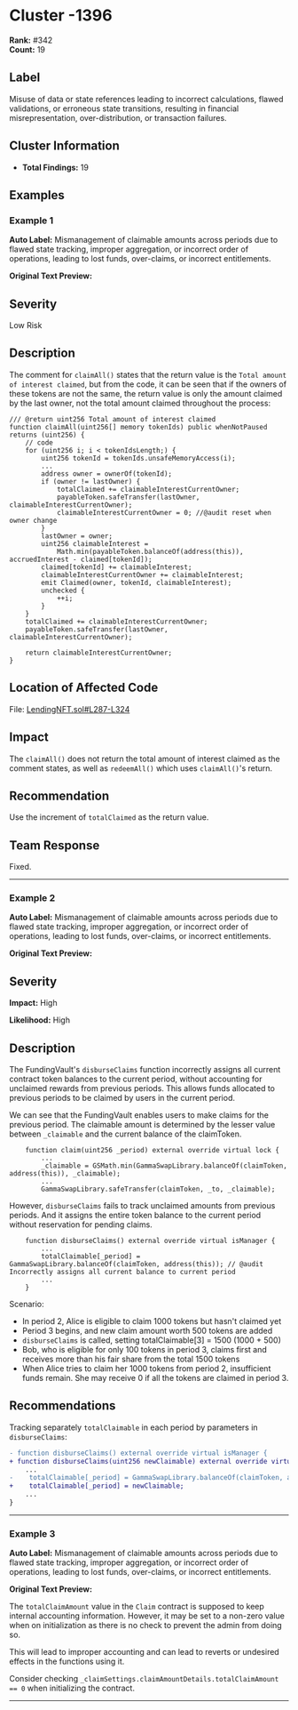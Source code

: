 # Cluster -1396

**Rank:** #342  
**Count:** 19  

## Label
Misuse of data or state references leading to incorrect calculations, flawed validations, or erroneous state transitions, resulting in financial misrepresentation, over-distribution, or transaction failures.

## Cluster Information
- **Total Findings:** 19

## Examples

### Example 1

**Auto Label:** Mismanagement of claimable amounts across periods due to flawed state tracking, improper aggregation, or incorrect order of operations, leading to lost funds, over-claims, or incorrect entitlements.  

**Original Text Preview:**

## Severity

Low Risk

## Description

The comment for `claimAll()` states that the return value is the `Total amount of interest claimed`, but from the code, it can be seen that if the owners of these tokens are not the same, the return value is only the amount claimed by the last owner, not the total amount claimed throughout the process:

```solidity
/// @return uint256 Total amount of interest claimed
function claimAll(uint256[] memory tokenIds) public whenNotPaused returns (uint256) {
    // code
    for (uint256 i; i < tokenIdsLength;) {
        uint256 tokenId = tokenIds.unsafeMemoryAccess(i);
        ...
        address owner = ownerOf(tokenId);
        if (owner != lastOwner) {
            totalClaimed += claimableInterestCurrentOwner;
            payableToken.safeTransfer(lastOwner, claimableInterestCurrentOwner);
            claimableInterestCurrentOwner = 0; //@audit reset when owner change
        }
        lastOwner = owner;
        uint256 claimableInterest =
            Math.min(payableToken.balanceOf(address(this)), accruedInterest - claimed[tokenId]);
        claimed[tokenId] += claimableInterest;
        claimableInterestCurrentOwner += claimableInterest;
        emit Claimed(owner, tokenId, claimableInterest);
        unchecked {
            ++i;
        }
    }
    totalClaimed += claimableInterestCurrentOwner;
    payableToken.safeTransfer(lastOwner, claimableInterestCurrentOwner);

    return claimableInterestCurrentOwner;
}
```

## Location of Affected Code

File: [LendingNFT.sol#L287-L324](https://github.com/tokyoweb3/HARVESTFLOW_Ver.2/blob/05f0814caa51dcb034dd01f610315d4c6efedce8/contracts/src/LendingNFT.sol#L287-L324)

## Impact

The `claimAll()` does not return the total amount of interest claimed as the comment states, as well as `redeemAll()` which uses `claimAll()`'s return.

## Recommendation

Use the increment of `totalClaimed` as the return value.

## Team Response

Fixed.

---
### Example 2

**Auto Label:** Mismanagement of claimable amounts across periods due to flawed state tracking, improper aggregation, or incorrect order of operations, leading to lost funds, over-claims, or incorrect entitlements.  

**Original Text Preview:**

## Severity

**Impact:** High

**Likelihood:** High

## Description

The FundingVault's `disburseClaims` function incorrectly assigns all current contract token balances to the current period, without accounting for unclaimed rewards from previous periods. This allows funds allocated to previous periods to be claimed by users in the current period.

We can see that the FundingVault enables users to make claims for the previous period. The claimable amount is determined by the lesser value between `_claimable` and the current balance of the claimToken.

```solidity
    function claim(uint256 _period) external override virtual lock {
        ...
        _claimable = GSMath.min(GammaSwapLibrary.balanceOf(claimToken, address(this)), _claimable);
        ...
        GammaSwapLibrary.safeTransfer(claimToken, _to, _claimable);
```

However, `disburseClaims` fails to track unclaimed amounts from previous periods. And it assigns the entire token balance to the current period without reservation for pending claims.

```solidity
    function disburseClaims() external override virtual isManager {
        ...
        totalClaimable[_period] = GammaSwapLibrary.balanceOf(claimToken, address(this)); // @audit Incorrectly assigns all current balance to current period
        ...
    }
```

Scenario:

- In period 2, Alice is eligible to claim 1000 tokens but hasn't claimed yet
- Period 3 begins, and new claim amount worth 500 tokens are added
- `disburseClaims` is called, setting totalClaimable[3] = 1500 (1000 + 500)
- Bob, who is eligible for only 100 tokens in period 3, claims first and receives more than his fair share from the total 1500 tokens
- When Alice tries to claim her 1000 tokens from period 2, insufficient funds remain. She may receive 0 if all the tokens are claimed in period 3.

## Recommendations

Tracking separately `totalClaimable` in each period by parameters in `disburseClaims`:

```diff
- function disburseClaims() external override virtual isManager {
+ function disburseClaims(uint256 newClaimable) external override virtual isManager {
    ...
-    totalClaimable[_period] = GammaSwapLibrary.balanceOf(claimToken, address(this));
+    totalClaimable[_period] = newClaimable;
    ...
}
```

---
### Example 3

**Auto Label:** Mismanagement of claimable amounts across periods due to flawed state tracking, improper aggregation, or incorrect order of operations, leading to lost funds, over-claims, or incorrect entitlements.  

**Original Text Preview:**

The `totalClaimAmount` value in the `Claim` contract is supposed to keep internal accounting information. However, it may be set to a non-zero value when on initialization as there is no check to prevent the admin from doing so.

This will lead to improper accounting and can lead to reverts or undesired effects in the functions using it.

Consider checking `_claimSettings.claimAmountDetails.totalClaimAmount == 0` when initializing the contract.

---
